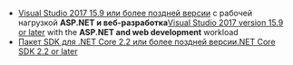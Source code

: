 * <span data-ttu-id="e4f7b-101">[Visual Studio 2017 15.9 или более поздней версии](https://visualstudio.microsoft.com/downloads/) с рабочей нагрузкой **ASP.NET и веб-разработка**</span><span class="sxs-lookup"><span data-stu-id="e4f7b-101">[Visual Studio 2017 version 15.9 or later](https://visualstudio.microsoft.com/downloads/) with the **ASP.NET and web development** workload</span></span>
* [<span data-ttu-id="e4f7b-102">Пакет SDK для .NET Core 2.2 или более поздней версии</span><span class="sxs-lookup"><span data-stu-id="e4f7b-102">.NET Core SDK 2.2 or later</span></span>](https://www.microsoft.com/net/download/all)